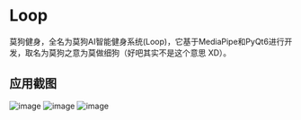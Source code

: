 # Loop
莫狗健身，全名为莫狗AI智能健身系统(Loop)，它基于MediaPipe和PyQt6进行开发，取名为莫狗之意为莫做细狗（好吧其实不是这个意思 XD）。<br/>

## 应用截图
![image](https://user-images.githubusercontent.com/25573004/212470990-f8b1ba70-ee2b-4527-a7c0-dca35be8b2b9.png)
![image](https://user-images.githubusercontent.com/25573004/212470997-8cf0e1d2-eb96-4e5b-afce-33aa65ca89f6.png)
![image](https://user-images.githubusercontent.com/25573004/212470999-940bd818-cca4-4e85-89af-986808775032.png)
